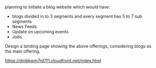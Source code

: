  planning to initiate a blog website which would have:
 - blogs divided in to 3 segments and every segment has 5 to 7 sub segments
 - News Feeds
 - Update on upcoming events
 - Jobs

Design a landing page showing the above offerings, considering blogs as the main offering.



https://dinbkwm7rd7f1.cloudfront.net/index.html
